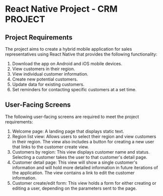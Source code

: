 # React Native Project - CRM PROJECT

## Project Requirements

The project aims to create a hybrid mobile application for sales representatives using React Native that provides the following functionality:

1. Download the app on Android and iOS mobile devices.
2. View customers in their region.
3. View individual customer information.
4. Create new potential customers.
5. Update data for existing customers.
6. Set reminders for contacting specific customers at a set time.

## User-Facing Screens

The following user-facing screens are required to meet the project requirements:

1. Welcome page: A landing page that displays static text.
2. Region list view: Allows users to select their region and view customers in their region. The view also includes a button for creating a new user that links to the customer create view.
3. Customers by region: This view displays customer name and status. Selecting a customer takes the user to that customer's detail page.
4. Customer detail page: This view will show a single customer's information and will hold more detailed information in future iterations of the application. The view contains a link to edit the customer information.
5. Customer create/edit form: This view holds a form for either creating or editing a user, depending on the parameters sent to the page.
